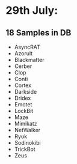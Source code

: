 # 29th July:
## 18 Samples in DB 
- AsyncRAT
- Azorult
- Blackmatter
- Cerber
- Clop
- Conti
- Cortex
- Darkside
- Dridex
- Emotet
- LockBit
- Maze
- Mimikatz
- NetWalker
- Ryuk
- Sodinokibi
- TrickBot
- Zeus 
